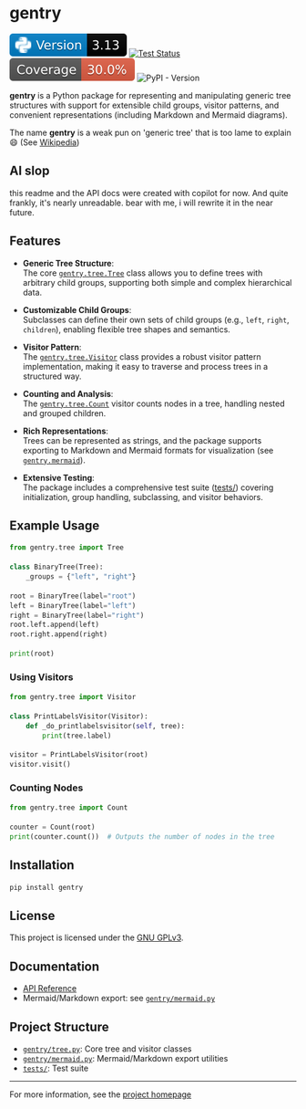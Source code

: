 # gentry
![Python](https://raw.githubusercontent.com/varkenvarken/gentrypy/refs/heads/main/python.svg) [![Test Status](https://github.com/varkenvarken/blenderaddons-ng/actions/workflows/test_all.yml/badge.svg)](https://github.com/varkenvarken/gentrypy/actions/workflows/test_all.yml) ![Coverage](https://raw.githubusercontent.com/varkenvarken/gentrypy/refs/heads/main/coverage.svg) ![PyPI - Version](https://img.shields.io/pypi/v/gentry)


**gentry** is a Python package for representing and manipulating generic tree structures with support for extensible child groups, visitor patterns, and convenient representations (including Markdown and Mermaid diagrams).

The name **gentry** is a weak pun on 'generic tree' that is too lame to explain 😄 (See [Wikipedia](https://en.wikipedia.org/wiki/Gentry))

## AI slop

this readme and the API docs were created with copilot for now. And quite frankly, it's nearly unreadable. bear with me, i will rewrite it in the near future.

## Features

- **Generic Tree Structure**:  
  The core [`gentry.tree.Tree`](gentry/tree.py) class allows you to define trees with arbitrary child groups, supporting both simple and complex hierarchical data.

- **Customizable Child Groups**:  
  Subclasses can define their own sets of child groups (e.g., `left`, `right`, `children`), enabling flexible tree shapes and semantics.

- **Visitor Pattern**:  
  The [`gentry.tree.Visitor`](gentry/tree.py) class provides a robust visitor pattern implementation, making it easy to traverse and process trees in a structured way.

- **Counting and Analysis**:  
  The [`gentry.tree.Count`](gentry/tree.py) visitor counts nodes in a tree, handling nested and grouped children.

- **Rich Representations**:  
  Trees can be represented as strings, and the package supports exporting to Markdown and Mermaid formats for visualization (see [`gentry.mermaid`](gentry/mermaid.py)).

- **Extensive Testing**:  
  The package includes a comprehensive test suite ([tests/](tests/)) covering initialization, group handling, subclassing, and visitor behaviors.

## Example Usage

```python
from gentry.tree import Tree

class BinaryTree(Tree):
    _groups = {"left", "right"}

root = BinaryTree(label="root")
left = BinaryTree(label="left")
right = BinaryTree(label="right")
root.left.append(left)
root.right.append(right)

print(root)
```

### Using Visitors

```python
from gentry.tree import Visitor

class PrintLabelsVisitor(Visitor):
    def _do_printlabelsvisitor(self, tree):
        print(tree.label)

visitor = PrintLabelsVisitor(root)
visitor.visit()
```

### Counting Nodes

```python
from gentry.tree import Count

counter = Count(root)
print(counter.count())  # Outputs the number of nodes in the tree
```

## Installation

```sh
pip install gentry
```

## License

This project is licensed under the [GNU GPLv3](LICENSE).

## Documentation

- [API Reference](docs/index.html)
- Mermaid/Markdown export: see [`gentry/mermaid.py`](gentry/mermaid.py)

## Project Structure

- [`gentry/tree.py`](gentry/tree.py): Core tree and visitor classes
- [`gentry/mermaid.py`](gentry/mermaid.py): Mermaid/Markdown export utilities
- [`tests/`](tests/): Test suite

---

For more information, see the [project homepage](https://varkenvarken.github.io/gentrypy/)
